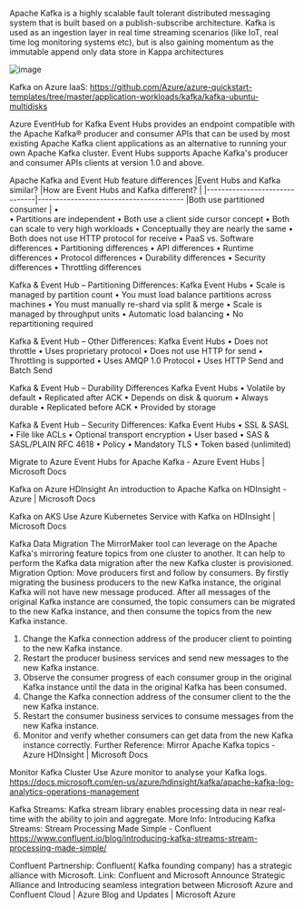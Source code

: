 
Apache Kafka  is a highly scalable fault tolerant distributed messaging system that is built based on a publish-subscribe architecture. Kafka is used as an ingestion layer in real time streaming scenarios (like IoT, real time log monitoring systems etc), but is also gaining momentum as the immutable append only data store in Kappa architectures

![image](https://user-images.githubusercontent.com/70247096/126110828-a2450b95-217b-40d7-8400-95ed667140d7.png)

Kafka on Azure IaaS:
https://github.com/Azure/azure-quickstart-templates/tree/master/application-workloads/kafka/kafka-ubuntu-multidisks

Azure EventHub for Kafka
Event Hubs provides an endpoint compatible with the Apache Kafka® producer and consumer APIs that can be used by most existing Apache Kafka client applications as an alternative to running your own Apache Kafka cluster. Event Hubs supports Apache Kafka's producer and consumer APIs clients at version 1.0 and above.

Apache Kafka and Event Hub feature differences
|Event Hubs and Kafka similar? |How are Event Hubs and Kafka different? |
|-------------------------------|----------------------------------------
|Both use partitioned consumer |
•	
•	Partitions are independent
•	Both use a client side cursor concept
•	Both can scale to very high workloads
•	Conceptually they are nearly the same
•	Both does not use HTTP protocol for receive
	•	PaaS vs. Software differences
•	Partitioning differences
•	API differences
•	Runtime differences
•	Protocol differences
•	Durability differences
•	Security differences
•	Throttling differences

Kafka & Event Hub – Partitioning Differences:
Kafka	Event Hubs
•	Scale is managed by partition count
•	You must load balance partitions across machines
•	You must manually re-shard via split & merge	•	Scale is managed by throughput units
•	Automatic load balancing
•	No repartitioning required

Kafka & Event Hub – Other Differences:
Kafka	Event Hubs
•	Does not throttle
•	Uses proprietary protocol
•	Does not use HTTP for send	•	Throttling is supported
•	Uses AMQP 1.0 Protocol
•	Uses HTTP Send and Batch Send

Kafka & Event Hub – Durability Differences 
Kafka	Event Hubs
•	Volatile by default
•	Replicated after ACK
•	Depends on disk & quorum	•	Always durable
•	Replicated before ACK
•	Provided by storage

Kafka & Event Hub – Security Differences:
Kafka	Event Hubs
•	SSL & SASL
•	File like ACLs
•	Optional transport encryption
•	User based	•	SAS & SASL/PLAIN RFC 4618
•	Policy
•	Mandatory TLS
•	Token based (unlimited)

Migrate to Azure Event Hubs for Apache Kafka - Azure Event Hubs | Microsoft Docs

Kafka on Azure HDInsight
An introduction to Apache Kafka on HDInsight - Azure | Microsoft Docs

Kafka on AKS
Use Azure Kubernetes Service with Kafka on HDInsight | Microsoft Docs

Kafka Data Migration
The MirrorMaker tool can leverage on the Apache Kafka's mirroring feature topics from one cluster to another. It can help to perform the Kafka data migration after the new Kafka cluster is provisioned. 
Migration Option: Move producers first and follow by consumers.
By firstly migrating the business producers to the new Kafka instance, the original Kafka will not have new message produced. After all messages of the original Kafka instance are consumed, the topic consumers can be migrated to the new Kafka instance, and then consume the topics from the new Kafka instance.
1.	Change the Kafka connection address of the producer client to pointing to the new Kafka instance. 
2.	Restart the producer business services and send new messages to the new Kafka instance. 
3.	Observe the consumer progress of each consumer group in the original Kafka instance until the data in the original Kafka has been consumed.
4.	Change the Kafka connection address of the consumer client to the the new Kafka instance. 
5.	Restart the consumer business services to consume messages from the new Kafka instance. 
6.	Monitor and verify whether consumers can get data from the new Kafka instance correctly.
Further Reference: Mirror Apache Kafka topics - Azure HDInsight | Microsoft Docs

Monitor Kafka Cluster
Use Azure monitor to analyse your Kafka logs.
https://docs.microsoft.com/en-us/azure/hdinsight/kafka/apache-kafka-log-analytics-operations-management

Kafka Streams: 
Kafka stream library enables processing data in near real-time with the ability to join and aggregate. 
More Info: Introducing Kafka Streams: Stream Processing Made Simple - Confluent
	https://www.confluent.io/blog/introducing-kafka-streams-stream-processing-made-simple/

Confluent Partnership:
Confluent( Kafka founding company) has a strategic alliance with Microsoft.
Link: Confluent and Microsoft Announce Strategic Alliance and Introducing seamless integration between Microsoft Azure and Confluent Cloud | Azure Blog and Updates | Microsoft Azure



